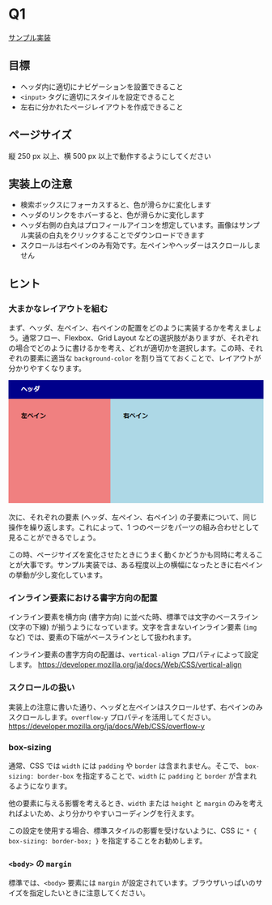 # Q1

[サンプル実装](./sample-implementation/q1.html)

## 目標

- ヘッダ内に適切にナビゲーションを設置できること
- `<input>` タグに適切にスタイルを設定できること
- 左右に分かれたページレイアウトを作成できること

## ページサイズ

縦 250 px 以上、横 500 px 以上で動作するようにしてください

## 実装上の注意

- 検索ボックスにフォーカスすると、色が滑らかに変化します
- ヘッダのリンクをホバーすると、色が滑らかに変化します
- ヘッダ右側の白丸はプロフィールアイコンを想定しています。画像はサンプル実装の白丸をクリックすることでダウンロードできます
- スクロールは右ペインのみ有効です。左ペインやヘッダーはスクロールしません

## ヒント

### 大まかなレイアウトを組む

まず、ヘッダ、左ペイン、右ペインの配置をどのように実装するかを考えましょう。通常フロー、Flexbox、Grid Layout などの選択肢がありますが、それぞれの場合でどのように書けるかを考え、どれが適切かを選択します。この時、それぞれの要素に適当な `background-color` を割り当てておくことで、レイアウトが分かりやすくなります。

![1](./images/q1-1.png)

次に、それぞれの要素 (ヘッダ、左ペイン、右ペイン) の子要素について、同じ操作を繰り返します。これによって、1 つのページをパーツの組み合わせとして見ることができるでしょう。

この時、ページサイズを変化させたときにうまく動くかどうかも同時に考えることが大事です。サンプル実装では、ある程度以上の横幅になったときに右ペインの挙動が少し変化しています。

### インライン要素における書字方向の配置

インライン要素を横方向 (書字方向) に並べた時、標準では文字のベースライン (文字の下線) が揃うようになっています。文字を含まないインライン要素 (`img` など) では、要素の下端がベースラインとして扱われます。

インライン要素の書字方向の配置は、`vertical-align` プロパティによって設定します。 https://developer.mozilla.org/ja/docs/Web/CSS/vertical-align

### スクロールの扱い

実装上の注意に書いた通り、ヘッダと左ペインはスクロールせず、右ペインのみスクロールします。`overflow-y` プロパティを活用してください。 https://developer.mozilla.org/ja/docs/Web/CSS/overflow-y

### box-sizing

通常、CSS では `width` には `padding` や `border` は含まれません。そこで、 `box-sizing: border-box` を指定することで、`width` に `padding` と `border` が含まれるようになります。

他の要素に与える影響を考えるとき、`width` または `height` と `margin` のみを考えればよいため、より分かりやすいコーディングを行えます。

この設定を使用する場合、標準スタイルの影響を受けないように、CSS に `* { box-sizing: border-box; }` を指定することをお勧めします。

### `<body>` の `margin`

標準では、`<body>` 要素には `margin` が設定されています。ブラウザいっぱいのサイズを指定したいときに注意してください。
